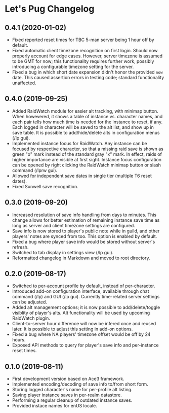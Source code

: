 # Let's Pug Changelog

## 0.4.1 (2020-01-02)

  - Fixed reported reset times for TBC 5-man server being 1 hour off by default.
  - Fixed automatic client timezone recognition on first login. Should now properly
    account for edge cases. However, server timezone is assumed to be GMT for now;
    this functionality requires further work, possibly introducing a configurable
    timezone setting for the server.
  - Fixed a bug in which short date expansion didn't honor the provided `now` date.
    This caused assertion errors in testing code; standard functionality unaffected.

## 0.4.0 (2019-09-25)

  - Added RaidWatch module for easier alt tracking, with minimap button. When
    howevered, it shows a table of instance vs. character names, and each pair
    tells how much time is needed for the instance to reset, if any. Each logged
    in character will be saved to the alt list, and show up in save table. It is
    possible to add/hide/delete alts in configuration menus (/lp gui).
  - Implemented instance focus for RaidWatch. Any instance can be focused by
    respective character, so that a missing raid save is shown as green "o" mark
    instead of the standard gray "x" mark. In effect, raids of higher importance
    are visible at first sight. Instance focus configuration can be opened by
    right clicking the RaidWatch minimap button or slash command (/lprw gui).
  - Allowed for independent save dates in single tier (multiple T6 reset dates).
  - Fixed Sunwell save recognition.

## 0.3.0 (2019-09-20)

  - Increased resolution of save info handling from days to minutes. This change
    allows for better estimation of remaining instance save time as long as server
    and client timezone settings are configured.
  - Save info is now stored to player's public note while in guild, and other
    players' notes are synced from too. This option is enabled by default.
  - Fixed a bug where player save info would be stored without server's refresh.
  - Switched to tab display in settings view (/lp gui).
  - Reformatted changelog in Markdown and moved to root directory.

## 0.2.0 (2019-08-17)

  - Switched to per-account profile by default, instead of per-character.
  - Introduced add-on configuration interface, available through chat command (/lp)
    and GUI (/lp gui). Currently time-related server settings can be adjusted.
  - Added alt management options; it is now possible to add/delete/toggle visiblity
    of player's alts. Alt functionality will be used by upcoming RaidWatch plugin.
  - Client-to-server hour difference will now be infered once and reused later.
    It is possible to adjust this setting in add-on options.
  - Fixed a bug where NA players' timezone offset would be off by 24 hours.
  - Exposed API methods to query for player's save info and per-instance reset times.

## 0.1.0 (2019-08-11)

  - First development version based on Ace3 framework.
  - Implemented encoding/decoding of save info to/from short form.
  - Storing logged character's name for per-profile alt listing.
  - Saving player instance saves in per-realm datastore.
  - Performing a regular cleanup of outdated instance saves.
  - Provided instace names for enUS locale.
